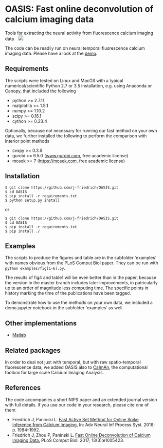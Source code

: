 # OASIS: Fast online deconvolution of calcium imaging data
Tools for extracting the neural activity from fluorescence calcium imaging data &ensp;
<a href='https://travis-ci.org/j-friedrich/OASIS'><img src='https://secure.travis-ci.org/j-friedrich/OASIS.png?branch=master'></a>

The code can be readily run on neural temporal fluorescence calcium imaging data. Please have a look at the [demo](https://github.com/j-friedrich/OASIS/blob/master/examples/Demo.ipynb).

## Requirements
The scripts were tested on Linux and MacOS with a typical numerical/scientific Python 2.7 or 3.5 installation, e.g. using Anaconda or Canopy, that included the following

- python >= 2.7.11
- matplotlib >= 1.5.1
- numpy >= 1.10.2
- scipy >= 0.16.1
- cython >= 0.23.4

Optionally, because not necessary for running our fast method on your own data, we further installed the following to perform the comparison with interior point methods

- cvxpy >= 0.3.6
- gurobi >= 6.5.0 (www.gurobi.com, free academic license)
- mosek >= 7 (https://mosek.com, free academic license)

## Installation

```
$ git clone https://github.com/j-friedrich/OASIS.git
$ cd OASIS
$ pip install -r requirements.txt
$ python setup.py install
```

or

```
$ git clone https://github.com/j-friedrich/OASIS.git
$ cd OASIS
$ pip install -r requirements.txt
$ pip install ./
```

## Examples
The scripts to produce the figures and table are in the subfolder 'examples' with names obvious from the PLoS Comput Biol paper.
They can be run with `python examples/fig[1-6].py`.

The results of fig4 and table1 will be even better than in the paper, because the version in the master branch includes later improvements, in patricularly up to an order of magnitude less computing time. The specific points in history marking the time of the publications have been tagged.

To demonstrate how to use the methods on your own data, we included a demo jupyter notebook in the subfolder 'examples' as well.

## Other implementations
* [Matlab](https://github.com/zhoupc/OASIS_matlab)

## Related packages
In order to deal not just with temporal, but with raw spatio-temporal fluorescence data, we added OASIS also to [CaImAn](https://github.com/simonsfoundation/CaImAn), the computational toolbox for large scale Calcium Imaging Analysis.

## References
The code accompanies a short NIPS paper and an extended journal version with full details. If you use our code in your research, please cite one of them:
+ Friedrich J, Paninski L. [Fast Active Set Method for Online Spike Inference from Calcium Imaging.](https://papers.nips.cc/paper/6505-fast-active-set-methods-for-online-spike-inference-from-calcium-imaging) In: Adv Neural Inf Process Syst. 2016; p. 1984–1992.
+ Friedrich J, Zhou P, Paninski L. [Fast Online Deconvolution of Calcium Imaging Data.](http://dx.doi.org/10.1371/journal.pcbi.1005423) PLoS Comput Biol. 2017; 13(3):e1005423.
